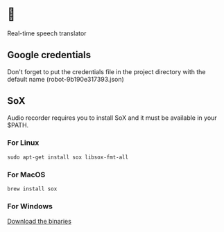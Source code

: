 # 🤖
Real-time speech translator

## Google credentials
Don't forget to put the credentials file in the project directory with the default name (robot-9b190e317393.json)

## SoX
Audio recorder requires you to install SoX and it must be available in your $PATH.

### For Linux
```
sudo apt-get install sox libsox-fmt-all
```

### For MacOS
```
brew install sox
```

### For Windows
[Download the binaries](http://sourceforge.net/projects/sox/files/latest/download)



